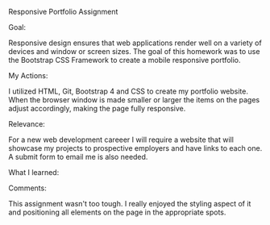 Responsive Portfolio Assignment

Goal:

Responsive design ensures that web applications render well on a variety of devices and window or screen sizes. The goal of this homework was to use the Bootstrap CSS Framework to create a mobile responsive portfolio.  

My Actions: 

I utilized HTML, Git, Bootstrap 4 and CSS to create my portfolio website. When the browser window is made smaller or larger the items on the pages adjust accordingly, making the page fully responsive. 

Relevance:

For a new web development careeer I will require a website that will showcase my projects to prospective employers and have links to each one. A submit form to email me is also needed. 

What I learned:

Comments: 

This assignment wasn't too tough. I really enjoyed the styling aspect of it and positioning all elements on the page in the appropriate spots. 

